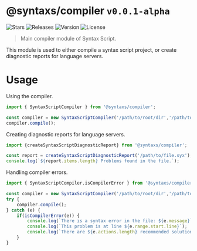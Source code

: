 # @syntaxs/compiler `v0.0.1-alpha`
![Stars](https://badgen.net/github/stars/syntax-script/compiler)
![Releases](https://badgen.net/github/release/syntax-script/compiler)
![Version](https://badgen.net/npm/v/@syntaxs/compiler)
![License](https://badgen.net/github/license/syntax-script/compiler)

> Main compiler module of Syntax Script.

This module is used to either compile a syntax script project, or create diagnostic reports for language servers.

# Usage

Using the compiler.

```typescript
import { SyntaxScriptCompiler } from '@syntaxs/compiler';

const compiler = new SyntaxScriptCompiler('/path/to/root/dir','/path/to/out/dir','ts');
compiler.compile();
```

Creating diagnostic reports for language servers.

```typescript
import {createSyntaxScriptDiagnosticReport} from '@syntaxs/compiler';

const report = createSyntaxScriptDiagnosticReport('/path/to/file.syx');
console.log(`${report.items.length} Problems found in the file.`);
```

Handling compiler errors.

```typescript
import { SyntaxScriptCompiler,isCompilerError } from '@syntaxs/compiler';

const compiler = new SyntaxScriptCompiler('/path/to/root/dir','/path/to/out/dir','ts');
try {
    compiler.compile();
} catch (e) {
    if(isCompilerError(e)) {
        console.log(`There is a syntax error in the file: ${e.message}`);
        console.log(`This problem is at line ${e.range.start.line}`);
        console.log(`There are ${e.actions.length} recommended solutions to this problem.`)
    }
}
```